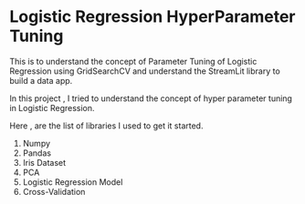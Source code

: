 # Logistic Regression HyperParameter Tuning
This is to understand the concept of Parameter Tuning of Logistic Regression using GridSearchCV and understand the StreamLit library to build a data app.

In this project , I tried to understand the concept of hyper parameter tuning in Logistic Regression.</br>

Here , are the list of libraries I used to get it started.

1. Numpy 
2. Pandas
3. Iris Dataset
4. PCA 
5. Logistic Regression Model 
6. Cross-Validation 
